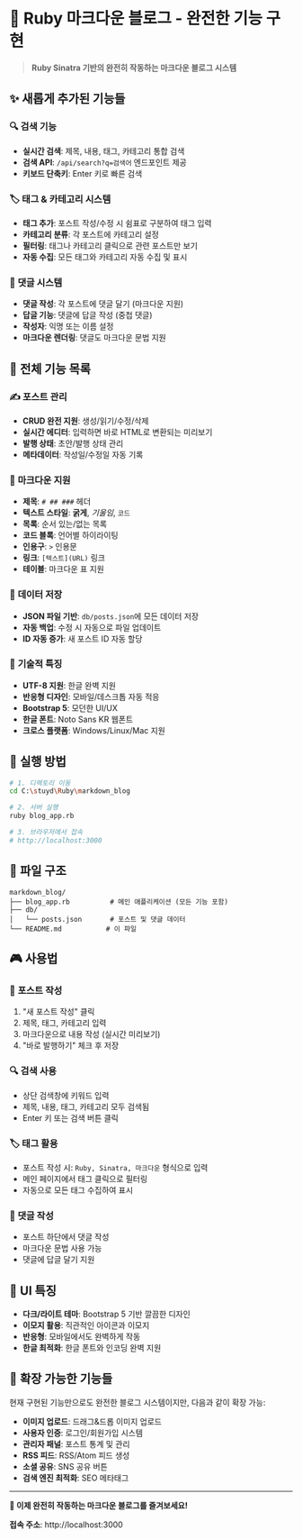# 🚀 Ruby 마크다운 블로그 - 완전한 기능 구현

> **Ruby Sinatra 기반의 완전히 작동하는 마크다운 블로그 시스템**

## ✨ 새롭게 추가된 기능들

### 🔍 **검색 기능**
- **실시간 검색**: 제목, 내용, 태그, 카테고리 통합 검색
- **검색 API**: `/api/search?q=검색어` 엔드포인트 제공
- **키보드 단축키**: Enter 키로 빠른 검색

### 🏷️ **태그 & 카테고리 시스템**
- **태그 추가**: 포스트 작성/수정 시 쉼표로 구분하여 태그 입력
- **카테고리 분류**: 각 포스트에 카테고리 설정
- **필터링**: 태그나 카테고리 클릭으로 관련 포스트만 보기
- **자동 수집**: 모든 태그와 카테고리 자동 수집 및 표시

### 💬 **댓글 시스템**
- **댓글 작성**: 각 포스트에 댓글 달기 (마크다운 지원)
- **답글 기능**: 댓글에 답글 작성 (중첩 댓글)
- **작성자**: 익명 또는 이름 설정
- **마크다운 렌더링**: 댓글도 마크다운 문법 지원

## 🎯 전체 기능 목록

### ✍️ **포스트 관리**
- **CRUD 완전 지원**: 생성/읽기/수정/삭제
- **실시간 에디터**: 입력하면 바로 HTML로 변환되는 미리보기
- **발행 상태**: 초안/발행 상태 관리
- **메타데이터**: 작성일/수정일 자동 기록

### 🎨 **마크다운 지원**
- **제목**: `# ## ###` 헤더
- **텍스트 스타일**: **굵게**, *기울임*, `코드`
- **목록**: 순서 있는/없는 목록
- **코드 블록**: 언어별 하이라이팅
- **인용구**: `>` 인용문
- **링크**: `[텍스트](URL)` 링크
- **테이블**: 마크다운 표 지원

### 💾 **데이터 저장**
- **JSON 파일 기반**: `db/posts.json`에 모든 데이터 저장
- **자동 백업**: 수정 시 자동으로 파일 업데이트
- **ID 자동 증가**: 새 포스트 ID 자동 할당

### 🔧 **기술적 특징**
- **UTF-8 지원**: 한글 완벽 지원
- **반응형 디자인**: 모바일/데스크톱 자동 적응
- **Bootstrap 5**: 모던한 UI/UX
- **한글 폰트**: Noto Sans KR 웹폰트
- **크로스 플랫폼**: Windows/Linux/Mac 지원

## 🚀 실행 방법

```bash
# 1. 디렉토리 이동
cd C:\stuyd\Ruby\markdown_blog

# 2. 서버 실행
ruby blog_app.rb

# 3. 브라우저에서 접속
# http://localhost:3000
```

## 📁 파일 구조

```
markdown_blog/
├── blog_app.rb          # 메인 애플리케이션 (모든 기능 포함)
├── db/
│   └── posts.json       # 포스트 및 댓글 데이터
└── README.md           # 이 파일
```

## 🎮 사용법

### 📝 **포스트 작성**
1. "새 포스트 작성" 클릭
2. 제목, 태그, 카테고리 입력
3. 마크다운으로 내용 작성 (실시간 미리보기)
4. "바로 발행하기" 체크 후 저장

### 🔍 **검색 사용**
- 상단 검색창에 키워드 입력
- 제목, 내용, 태그, 카테고리 모두 검색됨
- Enter 키 또는 검색 버튼 클릭

### 🏷️ **태그 활용**
- 포스트 작성 시: `Ruby, Sinatra, 마크다운` 형식으로 입력
- 메인 페이지에서 태그 클릭으로 필터링
- 자동으로 모든 태그 수집하여 표시

### 💬 **댓글 작성**
- 포스트 하단에서 댓글 작성
- 마크다운 문법 사용 가능
- 댓글에 답글 달기 지원

## 🎨 UI 특징

- **다크/라이트 테마**: Bootstrap 5 기반 깔끔한 디자인
- **이모지 활용**: 직관적인 아이콘과 이모지
- **반응형**: 모바일에서도 완벽하게 작동
- **한글 최적화**: 한글 폰트와 인코딩 완벽 지원

## 🔧 확장 가능한 기능들

현재 구현된 기능만으로도 완전한 블로그 시스템이지만, 다음과 같이 확장 가능:

- **이미지 업로드**: 드래그&드롭 이미지 업로드
- **사용자 인증**: 로그인/회원가입 시스템
- **관리자 패널**: 포스트 통계 및 관리
- **RSS 피드**: RSS/Atom 피드 생성
- **소셜 공유**: SNS 공유 버튼
- **검색 엔진 최적화**: SEO 메타태그

---

**🎉 이제 완전히 작동하는 마크다운 블로그를 즐겨보세요!**

**접속 주소**: http://localhost:3000